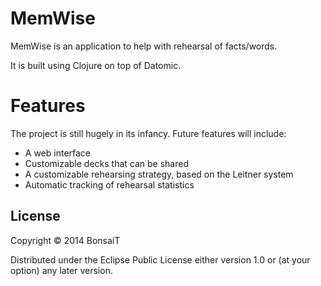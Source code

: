 # MemWise

MemWise is an application to help with rehearsal of facts/words.

It is built using Clojure on top of Datomic.

# Features

The project is still hugely in its infancy. Future features will include:
* A web interface
* Customizable decks that can be shared
* A customizable rehearsing strategy, based on the Leitner system
* Automatic tracking of rehearsal statistics

## License

Copyright © 2014 BonsaiT

Distributed under the Eclipse Public License either version 1.0 or (at
your option) any later version.
